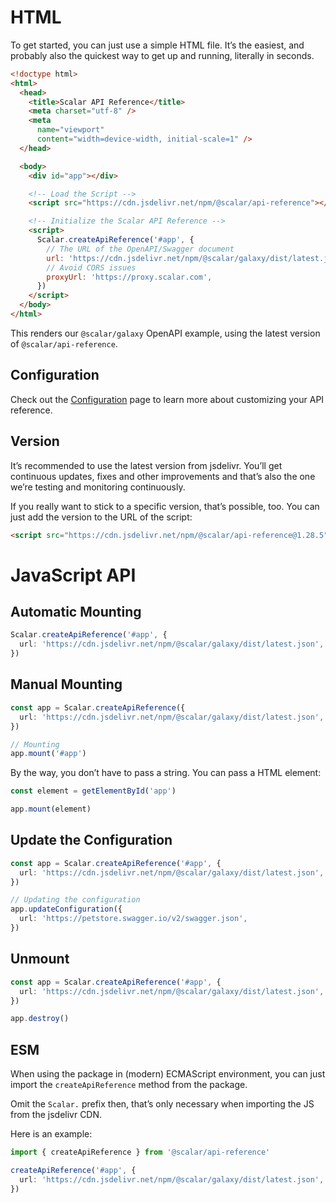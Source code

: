 # HTML

To get started, you can just use a simple HTML file. It’s the easiest, and probably also the quickest way to get up
and running, literally in seconds.

```html
<!doctype html>
<html>
  <head>
    <title>Scalar API Reference</title>
    <meta charset="utf-8" />
    <meta
      name="viewport"
      content="width=device-width, initial-scale=1" />
  </head>

  <body>
    <div id="app"></div>

    <!-- Load the Script -->
    <script src="https://cdn.jsdelivr.net/npm/@scalar/api-reference"></script>

    <!-- Initialize the Scalar API Reference -->
    <script>
      Scalar.createApiReference('#app', {
        // The URL of the OpenAPI/Swagger document
        url: 'https://cdn.jsdelivr.net/npm/@scalar/galaxy/dist/latest.json',
        // Avoid CORS issues
        proxyUrl: 'https://proxy.scalar.com',
      })
    </script>
  </body>
</html>
```

This renders our `@scalar/galaxy` OpenAPI example, using the latest version of `@scalar/api-reference`.

## Configuration

Check out the [Configuration](../configuration.md) page to learn more about customizing your API reference.

## Version

It’s recommended to use the latest version from jsdelivr. You’ll get continuous updates, fixes and other improvements and that’s also the one we’re testing and monitoring continuously.

If you really want to stick to a specific version, that’s possible, too. You can just add the version to the URL of the script:

```html
<script src="https://cdn.jsdelivr.net/npm/@scalar/api-reference@1.28.5"></script>
```

# JavaScript API

## Automatic Mounting

```ts
Scalar.createApiReference('#app', {
  url: 'https://cdn.jsdelivr.net/npm/@scalar/galaxy/dist/latest.json',
})
```

## Manual Mounting

```ts
const app = Scalar.createApiReference({
  url: 'https://cdn.jsdelivr.net/npm/@scalar/galaxy/dist/latest.json',
})

// Mounting
app.mount('#app')
```

By the way, you don’t have to pass a string. You can pass a HTML element:

```ts
const element = getElementById('app')

app.mount(element)
```

## Update the Configuration

```ts
const app = Scalar.createApiReference('#app', {
  url: 'https://cdn.jsdelivr.net/npm/@scalar/galaxy/dist/latest.json',
})

// Updating the configuration
app.updateConfiguration({
  url: 'https://petstore.swagger.io/v2/swagger.json',
})
```

## Unmount

```ts
const app = Scalar.createApiReference('#app', {
  url: 'https://cdn.jsdelivr.net/npm/@scalar/galaxy/dist/latest.json',
})

app.destroy()
```

## ESM

When using the package in (modern) ECMAScript environment, you can just import the `createApiReference` method from the
package.

Omit the `Scalar.` prefix then, that’s only necessary when importing the JS from the jsdelivr CDN.

Here is an example:

```ts
import { createApiReference } from '@scalar/api-reference'

createApiReference('#app', {
  url: 'https://cdn.jsdelivr.net/npm/@scalar/galaxy/dist/latest.json',
})
```

